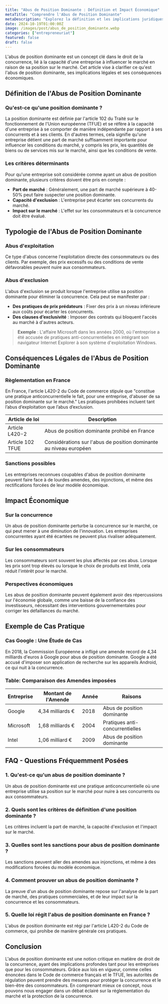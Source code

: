 ```yaml
---
title: "Abus de Position Dominante : Définition et Impact Économique"
metaTitle: "Comprendre l'Abus de Position Dominante"
metaDescription: "Explorez la définition et les implications juridiques de l'abus de position dominante dans les entreprises."
date: 2024-10-19T01:00:00Z
image: /images/post/abus_de_position_dominante.webp
categories: ["entrepreneuriat"]
featured: false
draft: false
---
```


L'abus de position dominante est un concept clé dans le droit de la concurrence, lié à la capacité d'une entreprise à influencer le marché en raison de sa position sur le marché. Cet article vise à clarifier ce qu'est l'abus de position dominante, ses implications légales et ses conséquences économiques.

## Définition de l'Abus de Position Dominante

### Qu'est-ce qu'une position dominante ?

La position dominante est définie par l'article 102 du Traité sur le fonctionnement de l'Union européenne (TFUE) et se réfère à la capacité d'une entreprise à se comporter de manière indépendante par rapport à ses concurrents et à ses clients. En d'autres termes, cela signifie qu'une entreprise détient une part de marché suffisamment importante pour influencer les conditions du marché, y compris les prix, les quantités de biens ou de services mis sur le marché, ainsi que les conditions de vente.

### Les critères déterminants

Pour qu'une entreprise soit considérée comme ayant un abus de position dominante, plusieurs critères doivent être pris en compte :

- **Part de marché** : Généralement, une part de marché supérieure à 40-50% peut faire suspecter une position dominante.
- **Capacité d'exclusion** : L'entreprise peut écarter ses concurrents du marché.
- **Impact sur le marché** : L'effet sur les consommateurs et la concurrence doit être évalué.

## Typologie de l'Abus de Position Dominante

### Abus d'exploitation

Ce type d'abus concerne l'exploitation directe des consommateurs ou des clients. Par exemple, des prix excessifs ou des conditions de vente défavorables peuvent nuire aux consommateurs. 

### Abus d'exclusion

L'abus d'exclusion se produit lorsque l'entreprise utilise sa position dominante pour éliminer la concurrence. Cela peut se manifester par :

- **Des pratiques de prix prédateurs** : Fixer des prix à un niveau inférieure aux coûts pour écarter les concurrents.
- **Des clauses d’exclusivité** : Imposer des contrats qui bloquent l'accès au marché à d'autres acteurs.

> **Exemple** : L'affaire Microsoft dans les années 2000, où l'entreprise a été accusée de pratiques anti-concurrentielles en intégrant son navigateur Internet Explorer à son système d'exploitation Windows.

## Conséquences Légales de l'Abus de Position Dominante

### Règlementation en France

En France, l'article L420-2 du Code de commerce stipule que "constitue une pratique anticoncurrentielle le fait, pour une entreprise, d'abuser de sa position dominante sur le marché." Les pratiques prohibées incluent tant l’abus d’exploitation que l’abus d’exclusion.

| Article de loi       | Description                                               |
|----------------------|-----------------------------------------------------------|
| Article L420-2       | Abus de position dominante prohibé en France              |
| Article 102 TFUE     | Considérations sur l'abus de position dominante au niveau européen |

### Sanctions possibles

Les entreprises reconnues coupables d'abus de position dominante peuvent faire face à de lourdes amendes, des injonctions, et même des rectifications forcées de leur modèle économique.

## Impact Économique

### Sur la concurrence

Un abus de position dominante perturbe la concurrence sur le marché, ce qui peut mener à une diminution de l'innovation. Les entreprises concurrentes ayant été écartées ne peuvent plus rivaliser adéquatement.

### Sur les consommateurs

Les consommateurs sont souvent les plus affectés par ces abus. Lorsque les prix sont trop élevés ou lorsque le choix de produits est limité, cela réduit l'intérêt pour le marché.

### Perspectives économiques

Les abus de position dominante peuvent également avoir des répercussions sur l'économie globale, comme une baisse de la confiance des investisseurs, nécessitant des interventions gouvernementales pour corriger les défaillances du marché.

## Exemple de Cas Pratique

### Cas Google : Une Étude de Cas

En 2018, la Commission Européenne a infligé une amende record de 4,34 milliards d'euros à Google pour abus de position dominante. Google a été accusé d'imposer son application de recherche sur les appareils Android, ce qui nuit à la concurrence.

### Table: Comparaison des Amendes imposées

| Entreprise         | Montant de l'Amende | Année           | Raisons                                      |
|--------------------|---------------------|-----------------|----------------------------------------------|
| Google             | 4,34 milliards €    | 2018            | Abus de position dominante                   |
| Microsoft          | 1,68 milliards €    | 2004            | Pratiques anti-concurrentielles              |
| Intel              | 1,06 milliard €     | 2009            | Abus de position dominante                   |

## FAQ - Questions Fréquemment Posées

### 1. Qu'est-ce qu'un abus de position dominante ?

Un abus de position dominante est une pratique anticoncurrentielle où une entreprise utilise sa position sur le marché pour nuire à ses concurrents ou aux consommateurs.

### 2. Quels sont les critères de définition d'une position dominante ?

Les critères incluent la part de marché, la capacité d'exclusion et l'impact sur le marché.

### 3. Quelles sont les sanctions pour abus de position dominante ?

Les sanctions peuvent aller des amendes aux injonctions, et même à des modifications forcées du modèle économique.

### 4. Comment prouver un abus de position dominante ?

La preuve d'un abus de position dominante repose sur l'analyse de la part de marché, des pratiques commerciales, et de leur impact sur la concurrence et les consommateurs.

### 5. Quelle loi régit l'abus de position dominante en France ?

L'abus de position dominante est régi par l'article L420-2 du Code de commerce, qui prohibe de manière générale ces pratiques.

## Conclusion

L'abus de position dominante est une notion critique en matière de droit de la concurrence, ayant des implications profondes tant pour les entreprises que pour les consommateurs. Grâce aux lois en vigueur, comme celles énoncées dans le Code de commerce français et le TFUE, les autorités de régulation peuvent prendre des mesures pour protéger la concurrence et le bien-être des consommateurs. En comprenant mieux ce concept, nous pouvons nous engager dans un débat éclairé sur la réglementation du marché et la protection de la concurrence.